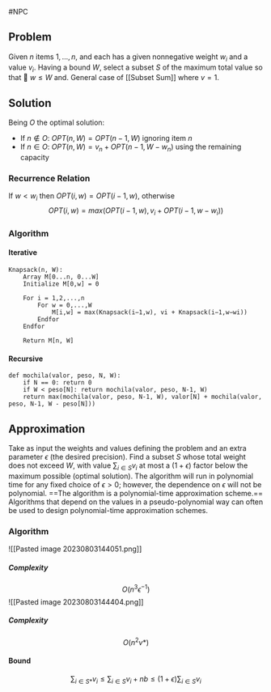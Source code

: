#NPC
## Problem
Given $n$ items ${1, . . . , n}$, and each has a given nonnegative weight $w_i$ and a value $v_i$. Having a bound $W$, select a subset $S$ of the maximum total value so that  $w ≤ W$ and.
General case of [[Subset Sum]] where $v=1$.
## Solution
Being $O$ the optimal solution:
- If $n \notin O$: $OPT(n, W) = OPT(n − 1, W)$ ignoring item $n$
- If $n∈O$: $OPT(n,W)=v_n+OPT(n−1,W−w_n)$ using the remaining capacity
### Recurrence Relation
If $w < w_i$ then $OPT(i, w) = OPT(i − 1, w)$, otherwise $$OPT(i,w)=max(OPT(i−1,w),v_i+OPT(i−1,w−w_i))$$
### Algorithm
#### Iterative
```
Knapsack(n, W):
	Array M[0...n, 0...W]  
	Initialize M[0,w] = 0
	
	For i = 1,2,...,n
		For w = 0,...,W
			M[i,w] = max(Knapsack(i−1,w), vi + Knapsack(i−1,w−wi))
	    Endfor
	Endfor
	
	Return M[n, W]
```
#### Recursive
```
def mochila(valor, peso, N, W): 
	if N == 0: return 0
	if W < peso[N]: return mochila(valor, peso, N-1, W)
	return max(mochila(valor, peso, N-1, W), valor[N] + mochila(valor, peso, N-1, W - peso[N]))
```
## Approximation
Take as input the weights and values defining the problem and an extra parameter $\epsilon$ (the desired precision). 
Find a subset $S$ whose total weight does not exceed $W$, with value $\sum_{i \in S}{v_i}$ at most a $(1 + \epsilon)$ factor below the maximum possible (optimal solution).
The algorithm will run in polynomial time for any fixed choice of $\epsilon > 0$; however, the dependence on $\epsilon$ will not be polynomial. 
==The algorithm is a polynomial-time approximation scheme.==
Algorithms that depend on the values in a pseudo-polynomial way can often be used to design polynomial-time approximation schemes.
### Algorithm
![[Pasted image 20230803144051.png]]
##### Complexity
$$O(n^3\epsilon^{-1})$$
![[Pasted image 20230803144404.png]]
##### Complexity
$$O(n^2v*)$$
#### Bound
$$\sum_{i \in S*}{v_i} \leq \sum_{i \in S}{v_i+nb \leq(1+\epsilon)}\sum_{i \in S}{v_i}$$